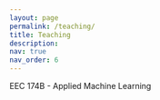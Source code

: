 ```yaml
---
layout: page
permalink: /teaching/
title: Teaching
description: 
nav: true
nav_order: 6
---
```


EEC 174B - Applied Machine Learning